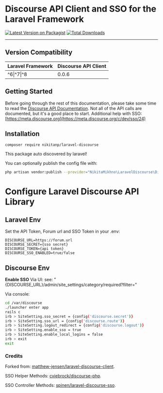 # Discourse API Client and SSO for the Laravel Framework

[![Latest Version on Packagist](https://img.shields.io/packagist/v/nikitanp/laravel-discourse.svg?style=flat-square)](https://packagist.org/packages/nikitanp/alfacrm-api-php)
[![Total Downloads](https://img.shields.io/packagist/dt/nikitanp/laravel-discourse.svg?style=flat-square)](https://packagist.org/packages/nikitanp/alfacrm-api-php)

---

## Version Compatibility

| Laravel Framework   | Discourse API Client |
| :-------- | :---------- |
| ^6&#124;^7&#124;^8   | 0.0.6 |

## Getting Started

Before going through the rest of this documentation, please take some time to read
the [Discourse API Documentation](https://docs.discourse.org/). Not all of the API calls are documented, but it's a good
place to start. Additional help with SSO: [https://meta.discourse.org](https://meta.discourse.org/c/dev/sso/24)

## Installation

```
composer require nikitanp/laravel-discourse
```

This package auto discovered by laravel!

You can optionally publish the config file with:

```bash
php artisan vendor:publish --provider="NikitaMikhno\LaravelDiscourse\DiscourseServiceProvider" --tag="config"

```

# Configure Laravel Discourse API Library

## Laravel Env

Set the API Token, Forum url and SSO Token in your .env:

```
DISCOURSE_URL=https://forum.url
DISCOURSE_SECRET={sso secret}
DISCOURSE_TOKEN={api token}
DISCOURSE_SSO_ENABLED=true/false
```

## Discourse Env

**Enable SSO**
Via UI:
see: "{DISCOURSE\_URL}/admin/site\_settings/category/required?filter="

Via console:

```bash
cd /var/discourse
./launcher enter app
rails c
irb > SiteSetting.sso_secret = {config('discourse.secret')}
irb > SiteSetting.sso_url = {config('discourse.route')}
irb > SiteSetting.logout_redirect = {config('discourse.logout')}
irb > SiteSetting.enable_sso = true
irb > SiteSetting.enable_local_logins = false
irb > exit
exit
```

### Credits

Forked from: [matthew-jensen/laravel-discourse-client](https://github.com/matthew-jensen/laravel-discourse).

SSO Helper Methods: [cviebrock/discourse-php](https://github.com/cviebrock/discourse-php/).

SSO Controller Methods: [spinen/laravel-discourse-sso](https://github.com/spinen/laravel-discourse-sso).

